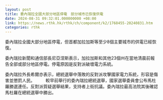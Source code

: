 ```yaml
---
layout: post
title: 委內瑞拉全國大部分地區停電　部分城市已恢復供電
date: 2024-08-31 09:32:01.000000000 +08:00
link: https://news.rthk.hk/rthk/ch/component/k2/1768455-20240831.htm
categories: rthk
---
```


委內瑞拉全國大部分地區停電，但首都加拉加斯等至少8個主要城市的供電已經恢復。

委內瑞拉新聞和通信部長尼亞涅斯表示，加拉加斯和其他23個州在當地清晨前報告全部或部分地區停電。停電原因是反對派破壞電力系統。

委內瑞拉外長希爾亦表示，總統選舉中落敗的反對派攻擊國家電力系統，形容是傷害並懲罰人民。
　　
較早前舉行的委內瑞拉總統選舉，國家選舉委員會公布馬杜羅勝選連任。反對派質疑選舉結果，支持者上街抗議。委內瑞拉最高法院其後確認馬杜羅在總統選舉中勝出。
